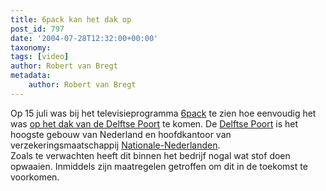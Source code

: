 ```yaml
---
title: 6pack kan het dak op
post_id: 797
date: '2004-07-28T12:32:00+00:00'
taxonomy:
tags: [video]
author: Robert van Bregt
metadata:
    author: Robert van Bregt
---
```

Op 15 juli was bij het televisieprogramma [6pack](http://www.6pack.tv/) te zien hoe eenvoudig het was [op het dak van de Delftse Poort](http://www.6pack.tv/cnt.asp?c=movies&mid=75&currentpage=1&s=sixfiles) te komen. De [Delftse Poort](http://inghouse.ing.com/intra/nl/buildings/delftsepoort.html) is het hoogste gebouw van Nederland en hoofdkantoor van verzekeringsmaatschappij [Nationale-Nederlanden](http://www.nn.nl/).  
 Zoals te verwachten heeft dit binnen het bedrijf nogal wat stof doen opwaaien. Inmiddels zijn maatregelen getroffen om dit in de toekomst te voorkomen.